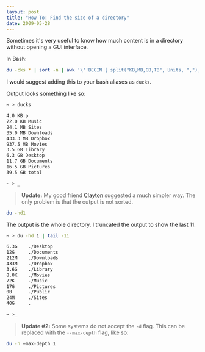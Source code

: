 ```yaml
---
layout: post
title: "How To: Find the size of a directory"
date: 2009-05-28
---
```


Sometimes it's very useful to know how much content is in a directory without opening a GUI interface.

In Bash:

```bash
du -cks * | sort -n | awk '\''BEGIN { split("KB,MB,GB,TB", Units, ","); } { u = 1;while ($1 >= 1024){$1 = $1 / 1024;u += 1;}$1 = sprintf("%.1f %s", $1, Units[u]);print $0;}'\'' | tail -11
```

I would suggest adding this to your bash aliases as `ducks`.

Output looks something like so:

```bash
~ > ducks

4.0 KB p
72.0 KB Music
24.1 MB Sites
35.0 MB Downloads
433.3 MB Dropbox
937.5 MB Movies
3.5 GB Library
6.3 GB Desktop
11.7 GB Documents
16.5 GB Pictures
39.5 GB total

~ > _
```

> **Update:** My good friend [Clayton] suggested a much simpler way. The only problem is that the output is not sorted.

```bash
du -hd1
```

The output is the whole directory. I truncated the output to show the last 11.

```bash
~ > du -hd 1 | tail -11

6.3G    ./Desktop
12G     ./Documents
212M    ./Downloads
433M    ./Dropbox
3.6G    ./Library
8.0K    ./Movies
72K     ./Music
17G     ./Pictures
0B      ./Public
24M     ./Sites
40G     .

~ >_
```

> **Update #2:** Some systems do not accept the `-d` flag. This can be replaced with the `--max-depth` flag, like so:

```bash
du -h —max-depth 1
```

[Clayton]: http://www.twitter.com/file_cabinet
